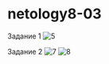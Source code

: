 # netology8-03
Задание 1
![5](https://github.com/lantsevrot/netology8-03/assets/121105399/5968b57b-39a3-4001-b798-fe997ccb69cb)

Задание 2
![7](https://github.com/lantsevrot/netology8-03/assets/121105399/d1e4cb1f-1e5f-4986-a7b7-4f0dd952efa1)
![8](https://github.com/lantsevrot/netology8-03/assets/121105399/81727ccb-b86f-4a0f-ad55-35b3b8eb8f48)


